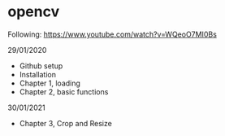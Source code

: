 # opencv

Following: https://www.youtube.com/watch?v=WQeoO7MI0Bs

29/01/2020
- Github setup
- Installation
- Chapter 1, loading
- Chapter 2, basic functions

30/01/2021
- Chapter 3, Crop and Resize